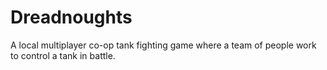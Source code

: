 # Dreadnoughts
A local multiplayer co-op tank fighting game where a team of people work to control a tank in battle.
